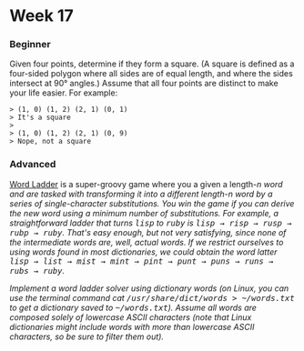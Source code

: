 # Week 17

### Beginner
Given four points, determine if they form a square. (A square is defined as a four-sided polygon where all sides are of equal length, and where the sides intersect at 90° angles.) Assume that all four points are distinct to make your life easier. For example:

```
> (1, 0) (1, 2) (2, 1) (0, 1)
> It's a square
>
> (1, 0) (1, 2) (2, 1) (0, 9)
> Nope, not a square
```

### Advanced
<a href="http://en.wikipedia.org/wiki/Word_Ladder">Word Ladder</a> is a super-groovy game where you a given a length-<em>n</e> word and are tasked with transforming it into a different length-<em>n</em> word by a series of single-character substitutions. You win the game if you can derive the new word using a minimum number of substitutions. For example, a straightforward ladder that turns <tt>lisp</tt> to <tt>ruby</tt> is <tt>lisp → risp → rusp → rubp → ruby</tt>. That's easy enough, but not very satisfying, since none of the intermediate words are, well, actual words. If we restrict ourselves to using words found in most dictionaries, we could obtain the word latter <tt>lisp → list → mist → mint → pint → punt → puns → runs → rubs → ruby</tt>.

Implement a word ladder solver using dictionary words (on Linux, you can use the terminal command cat <tt>/usr/share/dict/words > ~/words.txt</tt> to get a dictionary saved to <tt>~/words.txt</tt>). Assume all words are composed solely of lowercase ASCII characters (note that Linux dictionaries might include words with more than lowercase ASCII characters, so be sure to filter them out).
